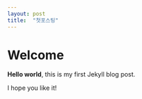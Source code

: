 ```yaml
---
layout: post
title:  "첫포스팅"
---
```


# Welcome

**Hello world**, this is my first Jekyll blog post.

I hope you like it!
